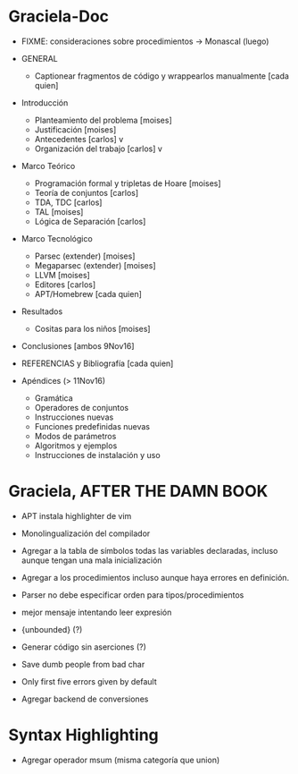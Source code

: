 # Graciela-Doc
- FIXME: consideraciones sobre procedimientos -> Monascal (luego)

- GENERAL
    - Captionear fragmentos de código y wrappearlos manualmente [cada quien]

- Introducción
    - Planteamiento del problema [moises]
    - Justificación [moises]
    - Antecedentes [carlos] v 
    - Organización del trabajo [carlos] v

- Marco Teórico
    - Programación formal y tripletas de Hoare [moises]
    - Teoría de conjuntos [carlos]
    - TDA, TDC [carlos]
    - TAL [moises]
    - Lógica de Separación [carlos]

- Marco Tecnológico
    - Parsec (extender) [moises]
    - Megaparsec (extender) [moises]
    - LLVM [moises]
    - Editores [carlos]
    - APT/Homebrew [cada quien]

- Resultados
    - Cositas para los niños [moises]

- Conclusiones [ambos 9Nov16]

- REFERENCIAS y Bibliografía [cada quien]

- Apéndices (> 11Nov16)
    - Gramática
    - Operadores de conjuntos
    - Instrucciones nuevas
    - Funciones predefinidas nuevas
    - Modos de parámetros
    - Algoritmos y ejemplos
    - Instrucciones de instalación y uso


# Graciela, AFTER THE DAMN BOOK
- APT instala highlighter de vim

- Monolingualización del compilador

- Agregar a la tabla de símbolos todas las variables declaradas, incluso aunque
  tengan una mala inicialización
- Agregar a los procedimientos incluso aunque haya errores en definición.

- Parser no debe especificar orden para tipos/procedimientos

- mejor mensaje intentando leer expresión

- {unbounded} (?)
- Generar código sin aserciones (?)

- Save dumb people from bad char

- Only first five errors given by default

- Agregar backend de conversiones

# Syntax Highlighting
- Agregar operador msum (misma categoría que union)
